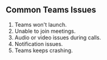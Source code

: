 ## Common Teams Issues

1. Teams won't launch.
2. Unable to join meetings.
3. Audio or video issues during calls.
4. Notification issues.
5. Teams keeps crashing.
